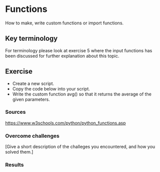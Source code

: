 # Functions
How to make, write custom functions or import functions.

## Key terminology
For terminology please look at exercise 5 where the input functions has been discussed for further explanation about this topic.

## Exercise
- Create a new script.
- Copy the code below into your script.
- Write the custom function avg() so that it returns the average of the given parameters.

### Sources
https://www.w3schools.com/python/python_functions.asp

### Overcome challenges
[Give a short description of the challeges you encountered, and how you solved them.]

### Results

